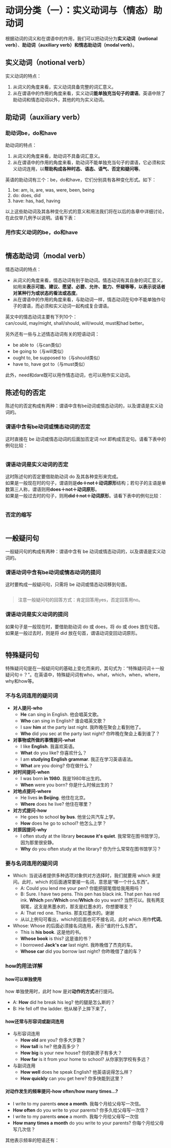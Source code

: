 <script setup>
import ImgVerb1 from './images/verb-1.png'
import ImgVerb2 from './images/verb-2.png'
import ImgVerb3 from './images/verb-3.png'
import ImgVerb4 from './images/verb-4.png'
import ImgVerb5 from './images/verb-5.png'
import ImgVerb6 from './images/verb-6.png'
import ImgVerb7 from './images/verb-7.png'
import ImgVerb8 from './images/verb-8.png'
</script>
# 动词分类（一）：实义动词与（情态）助动词

根据动词的词义和在谓语中的作用，我们可以把动词分为**实义动词（notional verb）**、**助动词（auxiliary verb）**和**情态助动词（modal verb）**。

## 实义动词（notional verb）

实义动词的特点：
1. 从词义的角度来看，实义动词具备完整的词汇意义。
2. 从在谓语中的作用的角度来看，实义动词**能单独充当句子的谓语**。英语中除了助动词和情态动词以外，其他的均为实义动词。

## 助动词（auxiliary verb）

### 助动词be，do和have

助动词的特点：
1. 从词义的角度来看，助动词不具备词汇意义。
2. 从在谓语中的作用的角度来看，助动词不能单独充当句子的谓语，它必须和实义动词连用，以**帮助构成各种时态、语态、语气、否定和疑问等**。

英语的助动词有三个：be，do和have，它们分别具有各种变化形式。如下：
1. be: am, is, are, was, were, been, being
2. do: does, did
3. have: has, had, having

以上这些助动词及其各种变化形式的意义和用法我们将在以后的各章中详细讨论，在此仅举几例予以说明。请看下表：  
<Image :src="ImgVerb1" />

### 用作实义动词的be，do和have

<Image :src="ImgVerb2" />

## 情态助动词（modal verb）

情态动词的特点：
- 从词义的角度来看，情态动词有别于助动词。情态动词有其自身的词汇意义，如用来**表示可能、建议、愿望、必要、允许、能力、怀疑等等，以表示说话者对某种行为或状态的看法或态度**。
- 从在谓语中的作用的角度来看，与助动词一样，情态动词在句中不能单独作句子的谓语，而必须和实义动词一起构成复合谓语。

英文中的情态动词主要有下列10个：  
can/could, may/might, shall/should, will/would, must和had better。

另外还有一些与上述情态动词有关的短语动词：  
- be able to（与can类似）
- be going to（与will类似）
- ought to, be supposed to（与should类似）
- have to, have got to（与must类似）

此外，need和dare既可以用作情态动词，也可以用作实义动词。

## 陈述句的否定

陈述句的否定构成有两种：谓语中含有be动词或情态动词的，以及谓语是实义动词的。

### 谓语中含有be动词或情态动词的否定

这时直接在 be 动词或情态动词的后面加否定词 not 即构成否定句。请看下表中的例句比较：

<Image :src="ImgVerb3" />

### 谓语动词是实义动词的否定

这时陈述句的否定要借助助动词 do 及其各种变形来完成。  
如果是一般现在时的句子，谓语则是**do＋not＋动词原形**结构；若句子的主语是单数第三人称，谓语则用**does＋not＋动词原形**。  
如果是一般过去时的句子，则用**did＋not＋动词原形**。请看下表中的例句比较：

<Image :src="ImgVerb4" />

### 否定的缩写  

<Image :src="ImgVerb5" />

## 一般疑问句

一般疑问句的构成有两种：谓语中含有 be 动词或情态动词的，以及谓语是实义动词的。

### 谓语动词中含有be动词或情态动词的提问

这时要构成一般疑问句，只需将 be 动词或情态动词移到句首。

<Image :src="ImgVerb6" />

> 注意一般疑问句的回答方式：肯定回答用yes，否定回答用no。

### 谓语动词是实义动词的提问

如果句子是一般现在时，要借助助动词 do 或 does，将 do 或 does 放在句首。如果是一般过去时，则是将 did 放在句首，谓语动词变回动词原形。

<Image :src="ImgVerb7" />

## 特殊疑问句

特殊疑问句是在一般疑问句的基础上变化而来的，其句式为：“特殊疑问词＋一般疑问句＋？”。在英语中，特殊疑问词有who，what，which，when，where，why和how等。

### 不与名词连用的疑问词

- **对人提问-who**
  - **He** can sing in English. 他会唱英文歌。
  - **Who** can sing in English? 谁会唱英文歌？
  - I saw **him** at the party last night. 我昨晚在聚会上看到他了。
  - **Who** did you sec at the party last night? 你昨晚在聚会上看到谁了？
- **对事物或所做的事情提问-what**
  - I like **English**. 我喜欢英语。
  - **What** do you like? 你喜欢什么？
  - I am **studying English grammar**. 我正在学习英语语法。
  - **What** are you doing? 你在做什么？
- **对时间提问-when**
  - I was born **in 1980**. 我是1980年出生的。
  - **When** were you born? 你是什么时候出生的？
- **对地点提问-where**
  - He lives **in Beijing**. 他住在北京。
  - **Where** does he live? 他住在哪里？
- **对方式提问-how**
  - He goes to school **by bus**. 他坐公共汽车上学。
  - **How** does he go to school? 他怎么上学？
- **对原因提问-why**
  - I often study at the library **because it's quiet**. 我常常在图书馆学习，因为那里很安静。
  - **Why** do you often study at the library? 你为什么常常在图书馆学习？

### 要与名词连用的疑问词

- Which: 当说话者提供多种选项对象供对方选择时，我们就要用 which 来提问。此时，which 的后面通常要接一名词，意思是“哪一个什么东西”。
  - A: Could you lend me your pen? 你能把钢笔借给我用用吗？
  - B: Sure. I have two pens. This pen has black ink. That pen has red ink. **Which** pen/**Which** one/**Which** do you want? 当然可以。我有两支钢笔，这支是黑墨水的，那支是红墨水的，你想要哪支？
  - A: That red one. Thanks. 那支红墨水的。谢谢
  - 从以上例句可看出，which的后面也可不接名词，此时 which 用作**代词**。
- Whose: Whose 的后面必须接名词连用，表示“谁的什么东西”。
  - This is **his book**. 这是他的书。
  - **Whose book** is this? 这是谁的书？
  - I borrowed **Jack's car** last night. 我昨晚借了杰克的车。
  - **Whose car** did you borrow last night? 你昨晚借了谁的车？

### how的用法详解

#### how可以单独使用

how 单独使用时，此时 how 是对**动作的方式**进行提问。

- A: **How** did he break his leg? 他的腿是怎么断的？
- B: He fell off the ladder. 他从梯子上摔下来了，

#### how还常与形容词或副词连用
- 与形容词连用
  - **How old** are you? 你多大岁数？
  - **How tall** is he? 他身高多少？
  - **How big** is your new house? 你的新房子有多大？
  - **How far** is it from your home to school? 从你家到学校有多远？
- 与副词连用
  - **How well** does he speak English? 他英语说得怎么样？
  - **How quickly** can you get here? 你多快能到这里？

#### 对动作发生的频率提问-how often/how many times...?

- I write to my parents **once a month**. 我每个月给父母写一次信。
- **How often** do you write to your parents? 你多久给父母写一次信？
- I write to my parents **once** a month. 我每个月给父母写一次信
- **How many times a month** do you write to your parents? 你每个月给父母写几次信？

其他表示频率的短语还有：

<Image :src="ImgVerb8" />


